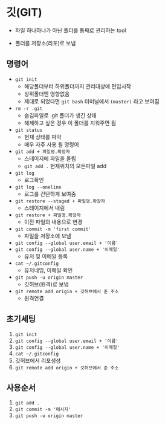 # 깃(GIT)

- 파일 하나하나가 아닌 폴더를 통째로 관리하는 tool

- 폴더를 저장소(리포)로 보냄

## 명령어

- `git init`
  - 해당폴더부터 하위폴더까지 관리대상에 편입시작
  - 상위폴더엔 영향없음
  - 제대로 되었다면 `git bash` 터미널에서 `(master)` 라고 보여짐
- `rm -r .git`
  - 숨김파일로  .git 폴더가 생긴 상태
  - 해제하고 싶은 경우 이 폴더를 지워주면 됨
- `git status`
  - 현재 상태를 파악
  - 매우 자주 사용 될 명령어
- `git add + 파일명.확장자`
  - 스테이지에 파일을 올림
  - `git add .` 현재위치의 모든파일 add
- `git log`
  - 로그확인
- `git log --oneline`
  - 로그를 간단하게 보여줌
- `git restore --staged + 파일명.확장자`
  - 스테이지에서 내림
- `git restore + 파일명.확장자`
  - 이전 파일의 내용으로 변경
- `git commit -m 'first commit'`
  - 파일을 저장소에 보냄
- `git config --global user.email + '이름'`
- `git config --global user.name + '이메일'`
  - 유저 및 이메일 등록
- `cat ~/.gitconfig`
  - 유저네임, 이메일 확인
- `git push -u origin master` 
  - 깃허브(원격)로 보냄
- `git remote add origin + 깃허브에서 준 주소`
  - 원격연결

## 초기세팅

1. `git init`
2. `git config --global user.email + '이름'`
3. `git config --global user.name + '이메일'`
4. `cat ~/.gitconfig`
5. 깃허브에서 리포생성
6. `git remote add origin + 깃허브에서 준 주소`



## 사용순서

1. `git add .`
2. `git commit -m '메시지'`
3. `git push -u origin master`